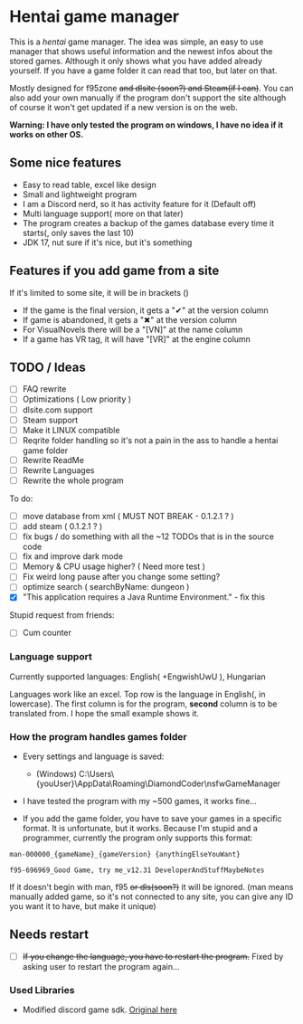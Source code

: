 # Hentai game manager

This is a *hentai* game manager. The idea was simple, an easy to use manager that shows useful information and the newest infos about the stored games. Although it only shows what you have added already yourself. If you have a game folder it can read that too, but later on that.

Mostly designed for f95zone ~~and dlsite (soon?) and Steam(if I can)~~. You can also add your own manually if the program don't support the site although of course it won't get updated if a new version is on the web.

**Warning: I have only tested the program on windows, I have no idea if it works on other OS.**

## Some nice features

- Easy to read table, excel like design
- Small and lightweight program
- I am a Discord nerd, so it has activity feature for it (Default off)
- Multi language support( more on that later)
- The program creates a backup of the games database every time it starts(, only saves the last 10)
- JDK 17, nut sure if it's nice, but it's something

## Features if you add game from a site

If it's limited to some site, it will be in brackets ()

- If the game is the final version, it gets a "✔" at the version column
- If game is abandoned, it gets a "✖" at the version column
- For VisualNovels there will be a "[VN]" at the name column
- If a game has VR tag, it will have "[VR]" at the engine column

## TODO / Ideas

- [ ] FAQ rewrite
- [ ] Optimizations ( Low priority )
- [ ] dlsite.com support
- [ ] Steam support
- [ ] Make it LINUX compatible
- [ ] Reqrite folder handling so it's not a pain in the ass to handle a hentai game folder
- [ ] Rewrite ReadMe
- [ ] Rewrite Languages
- [ ] Rewrite the whole program

To do:

- [ ] move database from xml ( MUST NOT BREAK - 0.1.2.1 ? )
- [ ] add steam ( 0.1.2.1 ? )
- [ ] fix bugs / do something with all the ~12 TODOs that is in the source code
- [ ] fix and improve dark mode
- [ ] Memory & CPU usage higher? ( Need more test )
- [ ] Fix weird long pause after you change some setting?
- [ ] optimize search ( searchByName: dungeon )
- [x] "This application requires a Java Runtime Environment." - fix this

Stupid request from friends:

- [ ] Cum counter

### Language support

Currently supported languages: English( +EngwishUwU ), Hungarian

Languages work like an excel. Top row is the language in English(, in lowercase). The first column is for the program, **second** column is to be translated from. I hope the small example shows it.

### How the program handles games folder

- Every settings and language is saved:
  - (Windows) C:\Users\\{youUser}\AppData\Roaming\DiamondCoder\nsfwGameManager
- I have tested the program with my ~500 games, it works fine...

- If you add the game folder, you have to save your games in a specific format. It is unfortunate, but it works. Because I'm stupid and a programmer, currently the program only supports this format:

``` text
man-000000_{gameName}_{gameVersion} {anythingElseYouWant}

f95-696969_Good Game, try me_v12.31 DeveloperAndStuffMaybeNotes
```

If it doesn't begin with man, f95 ~~or dls(soon?)~~ it will be ignored. (man means manually added game, so it's not connected to any site, you can give any ID you want it to have, but make it unique)

## Needs restart

- [ ] ~~If you change the language, you have to restart the program.~~ Fixed by asking user to restart the program again...

### Used Libraries

- Modified discord game sdk. [Original here](https://github.com/JnCrMx/discord-game-sdk4j)
